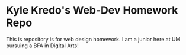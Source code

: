 # Kyle Kredo's Web-Dev Homework Repo
 This is repository is for web design homework.
 I am a junior here at UM pursuing a BFA in Digital Arts!
